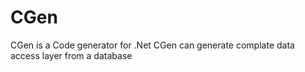 # CGen
CGen is a Code generator for .Net 
CGen can generate complate data access layer from a database
